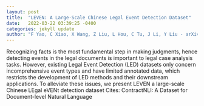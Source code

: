 ```yaml
---
layout: post
title:  "LEVEN: A Large-Scale Chinese Legal Event Detection Dataset"
date:   2022-03-22 03:39:25 -0400
categories: jekyll update
author: "F Yao, C Xiao, X Wang, Z Liu, L Hou, C Tu, J Li, Y Liu - arXiv preprint arXiv , 2022"
---
```

Recognizing facts is the most fundamental step in making judgments, hence detecting events in the legal documents is important to legal case analysis tasks. However, existing Legal Event Detection (LED) datasets only concern incomprehensive event types and have limited annotated data, which restricts the development of LED methods and their downstream applications. To alleviate these issues, we present LEVEN a large-scale Chinese LEgal eVENt detection dataset Cites: ContractNLI: A Dataset for Document-level Natural Language